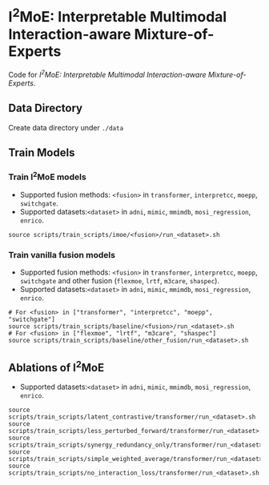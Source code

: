 # I<sup>2</sup>MoE: Interpretable Multimodal Interaction-aware Mixture-of-Experts
Code for *I<sup>2</sup>MoE: Interpretable Multimodal Interaction-aware Mixture-of-Experts*.

## Data Directory

Create data directory under `./data`

## Train Models

### Train I<sup>2</sup>MoE models

- Supported fusion methods: `<fusion>` in `transformer`, `interpretcc`, `moepp`, `switchgate`.
- Supported datasets:`<dataset>` in `adni`, `mimic`, `mmimdb`, `mosi_regression`, `enrico`.

```
source scripts/train_scripts/imoe/<fusion>/run_<dataset>.sh
```

### Train vanilla fusion models

- Supported fusion methods: `<fusion>` in `transformer`, `interpretcc`, `moepp`, `switchgate` and other fusion (`flexmoe`, `lrtf`, `m3care`, `shaspec`).
- Supported datasets:`<dataset>` in `adni`, `mimic`, `mmimdb`, `mosi_regression`, `enrico`.

```
# For <fusion> in ["transformer", "interpretcc", "moepp", "switchgate"]
source scripts/train_scripts/baseline/<fusion>/run_<dataset>.sh
# For <fusion> in ["flexmoe", "lrtf", "m3care", "shaspec"]
source scripts/train_scripts/baseline/other_fusion/run_<dataset>.sh

```

## Ablations of I<sup>2</sup>MoE

- Supported datasets:`<dataset>` in `adni`, `mimic`, `mmimdb`, `mosi_regression`, `enrico`.

```
source scripts/train_scripts/latent_contrastive/transformer/run_<dataset>.sh
source scripts/train_scripts/less_perturbed_forward/transformer/run_<dataset>.sh
source scripts/train_scripts/synergy_redundancy_only/transformer/run_<dataset>.sh
source scripts/train_scripts/simple_weighted_average/transformer/run_<dataset>.sh
source scripts/train_scripts/no_interaction_loss/transformer/run_<dataset>.sh
```
